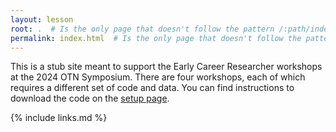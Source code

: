 ```yaml
---
layout: lesson
root: .  # Is the only page that doesn't follow the pattern /:path/index.html
permalink: index.html  # Is the only page that doesn't follow the pattern /:path/index.html
---
```


This is a stub site meant to support the Early Career Researcher workshops at the 2024 OTN Symposium. There are four workshops, each of which requires a different set of code and data. You can find instructions to download the code on the [setup page](/2024-symp-ecr-setup/setup.html).

{% include links.md %}
